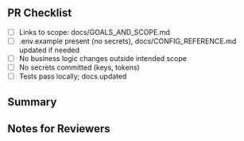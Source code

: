 ## PR Checklist
- [ ] Links to scope: docs/GOALS_AND_SCOPE.md
- [ ] .env.example present (no secrets), docs/CONFIG_REFERENCE.md updated if needed
- [ ] No business logic changes outside intended scope
- [ ] No secrets committed (keys, tokens)
- [ ] Tests pass locally; docs updated

## Summary

## Notes for Reviewers

